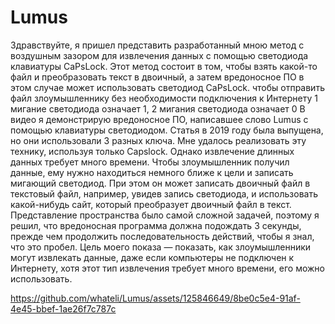 # Lumus


Здравствуйте, я пришел представить разработанный мною метод с воздушным зазором для извлечения данных с помощью светодиода клавиатуры CaPsLock. Этот метод состоит в том, чтобы взять какой-то файл и преобразовать текст в двоичный, а затем вредоносное ПО в этом случае может использовать светодиод CaPsLock. чтобы отправить файл злоумышленнику без необходимости подключения к Интернету 1 мигание светодиода означает 1, 2 мигания светодиода означает 0 В видео я демонстрирую вредоносное ПО, написавшее слово Lumus с помощью клавиатуры светодиодом. Статья в 2019 году была выпущена, но они использовали 3 разных ключа. Мне удалось реализовать эту технику, используя только Capslock. Однако извлечение длинных данных требует много времени. Чтобы злоумышленник получил данные, ему нужно находиться немного ближе к цели и записать мигающий светодиод. При этом он может записать двоичный файл в текстовый файл, например, увидев запись светодиода, и использовать какой-нибудь сайт, который преобразует двоичный файл в текст. Представление пространства было самой сложной задачей, поэтому я решил, что вредоносная программа должна подождать 3 секунды, прежде чем продолжить последовательность действий, чтобы я знал, что это пробел. Цель моего показа — показать, как злоумышленники могут извлекать данные, даже если компьютеры не подключен к Интернету, хотя этот тип извлечения требует много времени, его можно использовать.




https://github.com/whateli/Lumus/assets/125846649/8be0c5e4-91af-4e45-bbef-1ae26f7c787c

